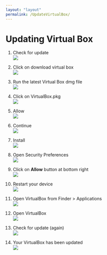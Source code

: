 ```yaml
---
layout: "layout"
permalink: /UpdateVirtualBox/
---
```


# Updating Virtual Box

1. Check for update<br>
   ![](./assets/images/VirtualBox/2.png)

2. Click on download virtual box<br>
   ![](./assets/images/VirtualBox/3.png)

3. Run the latest Virtual Box dmg file<br>
   ![](./assets/images/VirtualBox/4.png)

4. Click on VirtualBox.pkg<br>
   ![](./assets/images/VirtualBox/5.png)

5. Allow<br>
   ![](./assets/images/VirtualBox/6.png)

6. Continue<br>
   ![](./assets/images/VirtualBox/7.png)

7. Install<br>
   ![](./assets/images/VirtualBox/8.png)

8. Open Security Preferences<br>
   ![](./assets/images/VirtualBox/9.png)

9. Click on **Allow** button at bottom right<br>
   ![](./assets/images/VirtualBox/10.png)

10. Restart your device<br>
    ![](./assets/images/VirtualBox/11.png)

11. Open VirtualBox from Finder > Applications<br>
    ![](./assets/images/VirtualBox/12.png)

12. Open VirtualBox<br>
    ![](./assets/images/VirtualBox/13.png)

13. Check for update (again)<br>
    ![](./assets/images/VirtualBox/2.png)

14. Your VirtualBox has been updated<br>
    ![](./assets/images/VirtualBox/16.png)
